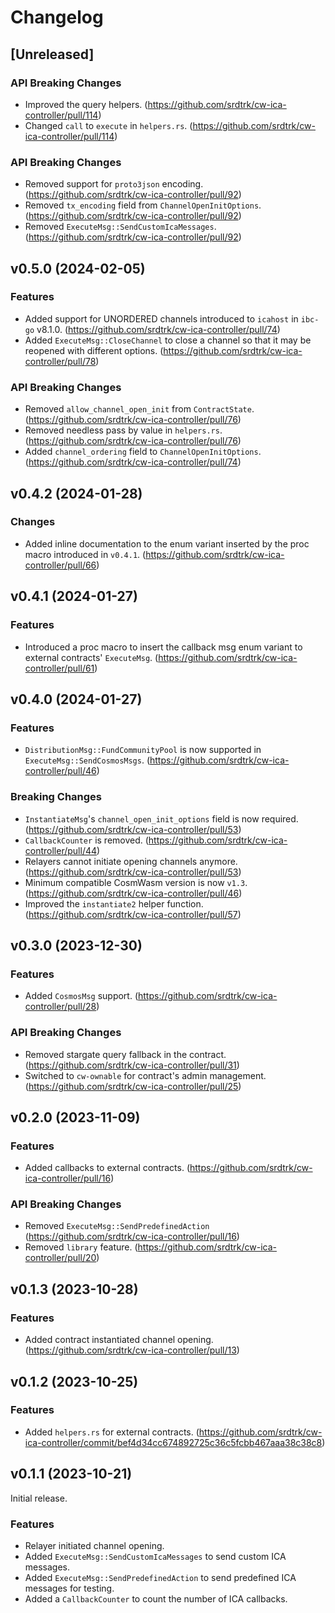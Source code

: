# Changelog

## [Unreleased]

### API Breaking Changes

- Improved the query helpers. (https://github.com/srdtrk/cw-ica-controller/pull/114)
- Changed `call` to `execute` in `helpers.rs`. (https://github.com/srdtrk/cw-ica-controller/pull/114)

### API Breaking Changes

- Removed support for `proto3json` encoding. (https://github.com/srdtrk/cw-ica-controller/pull/92)
- Removed `tx_encoding` field from `ChannelOpenInitOptions`. (https://github.com/srdtrk/cw-ica-controller/pull/92)
- Removed `ExecuteMsg::SendCustomIcaMessages`. (https://github.com/srdtrk/cw-ica-controller/pull/92)

## v0.5.0 (2024-02-05)

### Features

- Added support for UNORDERED channels introduced to `icahost` in `ibc-go` v8.1.0. (https://github.com/srdtrk/cw-ica-controller/pull/74)
- Added `ExecuteMsg::CloseChannel` to close a channel so that it may be reopened with different options. (https://github.com/srdtrk/cw-ica-controller/pull/78)

### API Breaking Changes

- Removed `allow_channel_open_init` from `ContractState`. (https://github.com/srdtrk/cw-ica-controller/pull/76)
- Removed needless pass by value in `helpers.rs`. (https://github.com/srdtrk/cw-ica-controller/pull/76)
- Added `channel_ordering` field to `ChannelOpenInitOptions`. (https://github.com/srdtrk/cw-ica-controller/pull/74)

## v0.4.2 (2024-01-28)

### Changes

- Added inline documentation to the enum variant inserted by the proc macro introduced in `v0.4.1`. (https://github.com/srdtrk/cw-ica-controller/pull/66)

## v0.4.1 (2024-01-27)

### Features

- Introduced a proc macro to insert the callback msg enum variant to external contracts' `ExecuteMsg`. (https://github.com/srdtrk/cw-ica-controller/pull/61)

## v0.4.0 (2024-01-27)

### Features

- `DistributionMsg::FundCommunityPool` is now supported in `ExecuteMsg::SendCosmosMsgs`. (https://github.com/srdtrk/cw-ica-controller/pull/46)

### Breaking Changes

- `InstantiateMsg`'s `channel_open_init_options` field is now required. (https://github.com/srdtrk/cw-ica-controller/pull/53)
- `CallbackCounter` is removed. (https://github.com/srdtrk/cw-ica-controller/pull/44)
- Relayers cannot initiate opening channels anymore. (https://github.com/srdtrk/cw-ica-controller/pull/53)
- Minimum compatible CosmWasm version is now `v1.3`. (https://github.com/srdtrk/cw-ica-controller/pull/46)
- Improved the `instantiate2` helper function. (https://github.com/srdtrk/cw-ica-controller/pull/57)

## v0.3.0 (2023-12-30)

### Features

- Added `CosmosMsg` support. (https://github.com/srdtrk/cw-ica-controller/pull/28)

### API Breaking Changes

- Removed stargate query fallback in the contract. (https://github.com/srdtrk/cw-ica-controller/pull/31)
- Switched to `cw-ownable` for contract's admin management. (https://github.com/srdtrk/cw-ica-controller/pull/25)

## v0.2.0 (2023-11-09)

### Features

- Added callbacks to external contracts. (https://github.com/srdtrk/cw-ica-controller/pull/16)

### API Breaking Changes

- Removed `ExecuteMsg::SendPredefinedAction` (https://github.com/srdtrk/cw-ica-controller/pull/16)
- Removed `library` feature. (https://github.com/srdtrk/cw-ica-controller/pull/20)

## v0.1.3 (2023-10-28)

### Features

- Added contract instantiated channel opening. (https://github.com/srdtrk/cw-ica-controller/pull/13)

## v0.1.2 (2023-10-25)

### Features

- Added `helpers.rs` for external contracts. (https://github.com/srdtrk/cw-ica-controller/commit/bef4d34cc674892725c36c5fcbb467aaa38c38c8)

## v0.1.1 (2023-10-21)

Initial release.

### Features

- Relayer initiated channel opening.
- Added `ExecuteMsg::SendCustomIcaMessages` to send custom ICA messages.
- Added `ExecuteMsg::SendPredefinedAction` to send predefined ICA messages for testing.
- Added a `CallbackCounter` to count the number of ICA callbacks.
